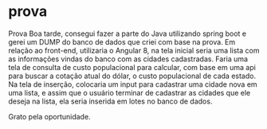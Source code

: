 # prova
Prova 
Boa tarde, consegui fazer a parte do Java utilizando spring boot e gerei um DUMP do banco de dados que criei com base na prova.
Em relação ao front-end, utilizaria o Angular 8, na tela inicial seria uma lista com as informações vindas do banco com as cidades cadastradas.
Faria uma tela de consulta de custo populacional para calcular, com base em uma api para buscar a cotação atual do dólar, o custo populacional de cada estado.
Na tela de inserção, colocaria um input para cadastrar uma cidade nova em uma lista, e assim que o usuário terminar de cadastrar as cidades que ele deseja na lista, ela seria inserida 
em lotes no banco de dados.

Grato pela oportunidade.
